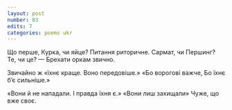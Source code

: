 ```yaml
---
layout: post
number: 83
edits: 7
categories: poems ukr
---
```


Що перше,
Курка, чи яйце?
Питання риторичне. 
Сармат, чи Першинг?
Те, чи це? —
Брехати оркам звично.

Звичайно ж «їхнє краще.
Воно передовіше.»
«Бо ворогові важче,
Бо їхнє б’є сильніше.»

«Вони й не нападали.
І правда їхня є.»
«Вони лиш захищали»
Чуже, що вже своє.
